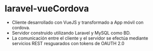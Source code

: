 # laravel-vueCordova

* Cliente desarrollado con VueJS y transformado a App móvil con cordova.
* Servidor construido utilizando Laravel y MySQL como BD.
* La comunicación entre el cliente y el servidor se efectúa mediante servicios REST resguarados con tokens de OAUTH 2.0
